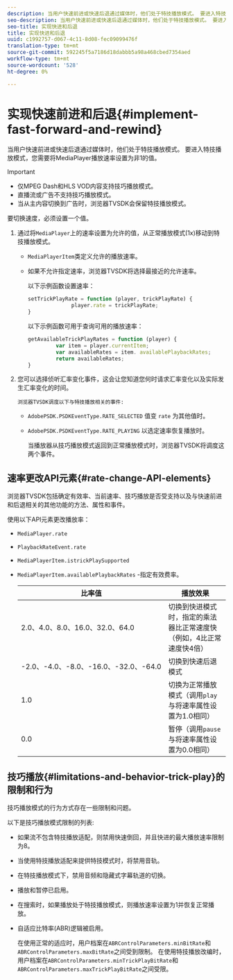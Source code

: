 ```yaml
---
description: 当用户快速前进或快速后退通过媒体时，他们处于特技播放模式。 要进入特技播放模式，您需要将MediaPlayer播放速率设置为非1的值。
seo-description: 当用户快速前进或快速后退通过媒体时，他们处于特技播放模式。 要进入特技播放模式，您需要将MediaPlayer播放速率设置为非1的值。
seo-title: 实现快进和后退
title: 实现快进和后退
uuid: c1992757-d067-4c11-8d08-fec09099476f
translation-type: tm+mt
source-git-commit: 592245f5a7186d18dabbb5a98a468cbed7354aed
workflow-type: tm+mt
source-wordcount: '528'
ht-degree: 0%

---
```



# 实现快速前进和后退{#implement-fast-forward-and-rewind}

当用户快速前进或快速后退通过媒体时，他们处于特技播放模式。 要进入特技播放模式，您需要将MediaPlayer播放速率设置为非1的值。

>[!IMPORTANT]
>
>* 仅MPEG Dash和HLS VOD内容支持技巧播放模式。
>* 直播流或广告不支持技巧播放模式。
>* 当从主内容切换到广告时，浏览器TVSDK会保留特技播放模式。

>



要切换速度，必须设置一个值。

1. 通过将`MediaPlayer`上的速率设置为允许的值，从正常播放模式(1x)移动到特技播放模式。

   * `MediaPlayerItem`类定义允许的播放速率。
   * 如果不允许指定速率，浏览器TVSDK将选择最接近的允许速率。

      以下示例函数设置速率：

      ```js
      setTrickPlayRate = function (player, trickPlayRate) { 
                    player.rate = trickPlayRate; 
      }
      ```

      以下示例函数可用于查询可用的播放速率：

      ```js
      getAvailableTrickPlayRates = function (player) { 
               var item = player.currentItem; 
               var availableRates = item. availablePlaybackRates; 
               return availableRates; 
      } 
      ```

1. 您可以选择侦听汇率变化事件，这会让您知道您何时请求汇率变化以及实际发生汇率变化的时间。

       浏览器TVSDK调度以下与特技播放相关的事件:
   
   * `AdobePSDK.PSDKEventType.RATE_SELECTED` 值变 `rate` 为其他值时。

   * `AdobePSDK.PSDKEventType.RATE_PLAYING` 以选定速率恢复播放时。

      当播放器从技巧播放模式返回到正常播放模式时，浏览器TVSDK将调度这两个事件。

## 速率更改API元素{#rate-change-API-elements}

浏览器TVSDK包括确定有效率、当前速率、技巧播放是否受支持以及与快速前进和后退相关的其他功能的方法、属性和事件。

使用以下API元素更改播放率：

* `MediaPlayer.rate`
* `PlaybackRateEvent.rate`
* `MediaPlayerItem.istrickPlaySupported`
* `MediaPlayerItem.availablePlaybackRates` -指定有效费率。

   | 比率值 | 播放效果 |
   |---|---|
   | 2.0、4.0、8.0、16.0、32.0、64.0 | 切换到快进模式时，指定的乘法器比正常速度快（例如，4比正常速度快4倍） |
   | -2.0、-4.0、-8.0、-16.0、-32.0、-64.0 | 切换到快速后退模式 |
   | 1.0 | 切换为正常播放模式（调用`play`与将速率属性设置为1.0相同） |
   | 0.0 | 暂停（调用`pause`与将速率属性设置为0.0相同） |

## 技巧播放{#limitations-and-behavior-trick-play}的限制和行为

技巧播放模式的行为方式存在一些限制和问题。

以下是技巧播放模式限制的列表:

* 如果流不包含特技播放适配，则禁用快速倒回，并且快进的最大播放速率限制为8。
* 当使用特技播放适配来提供特技模式时，将禁用音轨。
* 在特技播放模式下，禁用音频和隐藏式字幕轨道的切换。
* 播放和暂停已启用。
* 在搜索时，如果播放处于特技播放模式，则播放速率设置为1并恢复正常播放。
* 自适应比特率(ABR)逻辑被启用。

   在使用正常的适应时，用户档案在`ABRControlParameters.minBitRate`和`ABRControlParameters.maxBitRate`之间受到限制。 在使用特技播放改编时，用户档案在`ABRControlParameters.minTrickPlayBitRate`和`ABRControlParameters.maxTrickPlayBitRate`之间受限。